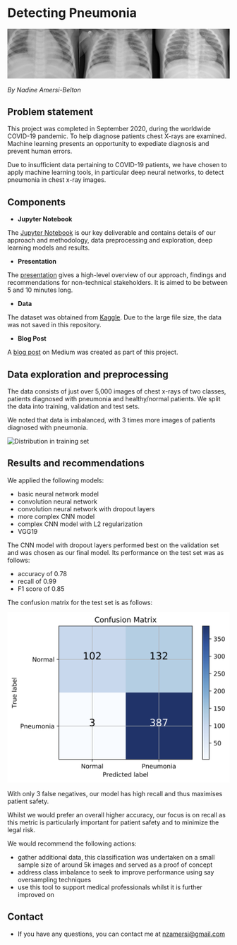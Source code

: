 # Detecting Pneumonia

<img src="/Images/xrayheader.png" alt="Chest x-ray images" >

*By Nadine Amersi-Belton*

## Problem statement

This project was completed in September 2020, during the worldwide COVID-19 pandemic. To help diagnose patients chest X-rays are examined. Machine learning presents an opportunity to expediate diagnosis and prevent human errors.

Due to insufficient data pertaining to COVID-19 patients, we have chosen to apply machine learning tools, in particular deep neural networks, to detect pneumonia in chest x-ray images.

## Components

* **Jupyter Notebook**

The [Jupyter Notebook](https://nbviewer.jupyter.org/github/nadinezab/detecting-pneumonia/blob/master/pneumonia-detection.ipynb) is our key deliverable and contains details of our approach and methodology, data preprocessing and exploration, deep learning models and results.

* **Presentation**

The [presentation](https://github.com/nadinezab/detecting-pneumonia/blob/master/presentation.pdf) gives a high-level overview of our approach, findings and recommendations for non-technical stakeholders. It is aimed to be between 5 and 10 minutes long.

* **Data**

The dataset was obtained from [Kaggle](https://www.kaggle.com/paultimothymooney/chest-xray-pneumonia). Due to the large file size, the data was not saved in this repository.


* **Blog Post**

A [blog post](TBD) on Medium was created as part of this project.

## Data exploration and preprocessing

The data consists of just over 5,000 images of chest x-rays of two classes, patients diagnosed with pneumonia and healthy/normal patients. We split the data into training, validation and test sets.

We noted that data is imbalanced, with 3 times more images of patients diagnosed with pneumonia.

<img src="/Images/distribution.png" alt="Distribution in training set" >


## Results and recommendations

We applied the following models:
* basic neural network model
* convolution neural network
* convolution neural network with dropout layers
* more complex CNN model
* complex CNN model with L2 regularization
* VGG19 

The CNN model with dropout layers performed best on the validation set and was chosen as our final model. Its performance on the test set was as follows:
* accuracy of 0.78
* recall of 0.99
* F1 score of 0.85

The confusion matrix for the test set is as follows:

<img src="/Images/confmatrix.png" alt="Confusion matrix" >

With only 3 false negatives, our model has high recall and thus maximises patient safety.

Whilst we would prefer an overall higher accuracy, our focus is on recall as this metric is particularly important for patient safety and to minimize the legal risk.

We would recommend the following actions:
* gather additional data, this classification was undertaken on a small sample size of around 5k images and served as a proof of concept
* address class imbalance to seek to improve performance using say oversampling techniques
* use this tool to support medical professionals whilst it is further improved on

## Contact

* If you have any questions, you can contact me at nzamersi@gmail.com